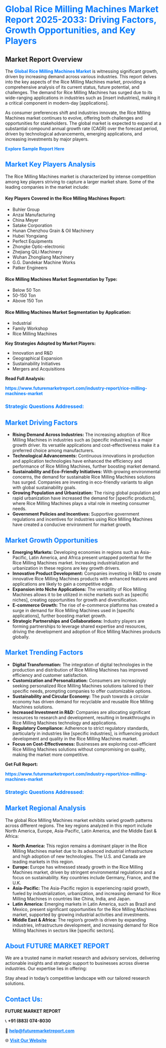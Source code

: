 <h1 style="color: #007BFF;">Global Rice Milling Machines Market Report 2025-2033: Driving Factors, Growth Opportunities, and Key Players</h1>

<section id="overview">
<h2>Market Report Overview</h2>
<p>The <a href="https://www.futuremarketreport.com/industry-report/rice-milling-machines-market" style="color: #007BFF; text-decoration: none;"><strong>Global Rice Milling Machines Market</strong></a> is witnessing significant growth, driven by increasing demand across various industries. This report delves into the key aspects of the Rice Milling Machines market, providing a comprehensive analysis of its current status, future potential, and challenges. The demand for Rice Milling Machines has surged due to its wide-ranging applications in industries such as [insert industries], making it a critical component in modern-day [applications].</p>
<p>As consumer preferences shift and industries innovate, the Rice Milling Machines market continues to evolve, offering both challenges and opportunities for stakeholders. The global market is expected to expand at a substantial compound annual growth rate (CAGR) over the forecast period, driven by technological advancements, emerging applications, and increasing investments by major players.</p>
</section>

<section id="overview">
<p><a href="https://www.futuremarketreport.com/request-sample/reportId=128444" style="color: #007BFF; text-decoration: none;"><strong>Explore Sample Report Here</strong></a></p>
</section>

<section id="key-players">
<h2 style="color: #007BFF;">Market Key Players Analysis</h2>
<p>The Rice Milling Machines market is characterized by intense competition among key players striving to capture a larger market share. Some of the leading companies in the market include:</p>
<h4>Key Players Covered in the Rice Milling Machines Report:</h4>
<ul><li>Buhler Group</li><li>Anzai Manufacturing</li><li>China Meyer</li><li>Satake Corporation</li><li>Hunan Chenzhou Grain &amp; Oil Machinery</li><li>Hubei Yongxiang</li><li>Perfect Equipments</li><li>Zhongke Optic-electronic</li><li>Zhejiang QiLi Machinery</li><li>Wuhan Zhongliang Machinery</li><li>G.G. Dandekar Machine Works</li><li>Patker Engineers</li></ul>
<h4>Rice Milling Machines Market Segmentation by Type:</h4>
<ul><li>Below 50 Ton</li><li>50-150 Ton</li><li>Above 150 Ton</li></ul>

<h4>Rice Milling Machines Market Segmentation by Application:</h4>
<ul><li>Industrial</li><li>Family Workshop</li><li>Rice Milling Machines</li></ul>
<p><strong>Key Strategies Adopted by Market Players:</strong></p>
<ul>
<li>Innovation and R&D</li>
<li>Geographical Expansion</li>
<li>Sustainability Initiatives</li>
<li>Mergers and Acquisitions</li>
</ul>
</section>

<section>
<p><strong>Read Full Analysis: </strong></p><a href="https://www.futuremarketreport.com/industry-report/rice-milling-machines-market" style="color: #007BFF; text-decoration: none;"><strong>https://www.futuremarketreport.com/industry-report/rice-milling-machines-market</strong></a>
<h3 style="color: #007BFF;">Strategic Questions Addressed:</h3>
</section>

<section id="driving-factors">
<h2 style="color: #007BFF;">Market Driving Factors</h2>
<ul>
<li><strong>Rising Demand Across Industries:</strong> The increasing adoption of Rice Milling Machines in industries such as [specific industries] is a major growth driver. Its versatile applications and cost-effectiveness make it a preferred choice among manufacturers.</li>
<li><strong>Technological Advancements:</strong> Continuous innovations in production and application technologies have enhanced the efficiency and performance of Rice Milling Machines, further boosting market demand.</li>
<li><strong>Sustainability and Eco-Friendly Initiatives:</strong> With growing environmental concerns, the demand for sustainable Rice Milling Machines solutions has surged. Companies are investing in eco-friendly variants to align with global sustainability goals.</li>
<li><strong>Growing Population and Urbanization:</strong> The rising global population and rapid urbanization have increased the demand for [specific products], where Rice Milling Machines plays a vital role in meeting consumer needs.</li>
<li><strong>Government Policies and Incentives:</strong> Supportive government regulations and incentives for industries using Rice Milling Machines have created a conducive environment for market growth.</li>
</ul>
</section>

<section id="growth-opportunities">
<h2 style="color: #007BFF;">Market Growth Opportunities</h2>
<ul>
<li><strong>Emerging Markets:</strong> Developing economies in regions such as Asia-Pacific, Latin America, and Africa present untapped potential for the Rice Milling Machines market. Increasing industrialization and urbanization in these regions are key growth drivers.</li>
<li><strong>Innovative Product Development:</strong> Companies investing in R&D to create innovative Rice Milling Machines products with enhanced features and applications are likely to gain a competitive edge.</li>
<li><strong>Expansion into Niche Applications:</strong> The versatility of Rice Milling Machines allows it to be utilized in niche markets such as [specific niches], creating opportunities for growth and diversification.</li>
<li><strong>E-commerce Growth:</strong> The rise of e-commerce platforms has created a surge in demand for Rice Milling Machines used in [specific applications], further boosting market growth.</li>
<li><strong>Strategic Partnerships and Collaborations:</strong> Industry players are forming partnerships to leverage shared expertise and resources, driving the development and adoption of Rice Milling Machines products globally.</li>
</ul>
</section>

<section id="trending-factors">
<h2 style="color: #007BFF;">Market Trending Factors</h2>
<ul>
<li><strong>Digital Transformation:</strong> The integration of digital technologies in the production and distribution of Rice Milling Machines has improved efficiency and customer satisfaction.</li>
<li><strong>Customization and Personalization:</strong> Consumers are increasingly seeking personalized Rice Milling Machines solutions tailored to their specific needs, prompting companies to offer customizable options.</li>
<li><strong>Sustainability and Circular Economy:</strong> The push towards a circular economy has driven demand for recyclable and reusable Rice Milling Machines solutions.</li>
<li><strong>Increased Investment in R&D:</strong> Companies are allocating significant resources to research and development, resulting in breakthroughs in Rice Milling Machines technology and applications.</li>
<li><strong>Regulatory Compliance:</strong> Adherence to strict regulatory standards, particularly in industries like [specific industries], is influencing product development and quality in the Rice Milling Machines market.</li>
<li><strong>Focus on Cost-Effectiveness:</strong> Businesses are exploring cost-efficient Rice Milling Machines solutions without compromising on quality, making the market more competitive.</li>
</ul>
</section>

<section>
<p><strong>Get Full Report: </strong></p><a href="https://www.futuremarketreport.com/industry-report/rice-milling-machines-market" style="color: #007BFF; text-decoration: none;"><strong>https://www.futuremarketreport.com/industry-report/rice-milling-machines-market</strong></a>
<h3 style="color: #007BFF;">Strategic Questions Addressed:</h3>
</section>


<section id="regional-analysis">
<h2 style="color: #007BFF;">Market Regional Analysis</h2>
<p>The global Rice Milling Machines market exhibits varied growth patterns across different regions. The key regions analyzed in this report include North America, Europe, Asia-Pacific, Latin America, and the Middle East & Africa:</p>
<ul>
<li><strong>North America:</strong> This region remains a dominant player in the Rice Milling Machines market due to its advanced industrial infrastructure and high adoption of new technologies. The U.S. and Canada are leading markets in this region.</li>
<li><strong>Europe:</strong> Europe has witnessed steady growth in the Rice Milling Machines market, driven by stringent environmental regulations and a focus on sustainability. Key countries include Germany, France, and the U.K.</li>
<li><strong>Asia-Pacific:</strong> The Asia-Pacific region is experiencing rapid growth, fueled by industrialization, urbanization, and increasing demand for Rice Milling Machines in countries like China, India, and Japan.</li>
<li><strong>Latin America:</strong> Emerging markets in Latin America, such as Brazil and Mexico, present significant opportunities for the Rice Milling Machines market, supported by growing industrial activities and investments.</li>
<li><strong>Middle East & Africa:</strong> The region’s growth is driven by expanding industries, infrastructure development, and increasing demand for Rice Milling Machines in sectors like [specific sectors].</li>
</ul>
</section>

<footer>
<h2 style="color: #007BFF;">About FUTURE MARKET REPORT</h2>
<p>We are a trusted name in market research and advisory services, delivering actionable insights and strategic support to businesses across diverse industries. Our expertise lies in offering:</p>

<p>Stay ahead in today’s competitive landscape with our tailored research solutions.</p>

<h2 style="color: #007BFF;">Contact Us:</h2>
<p><strong>FUTURE MARKET REPORT</strong></p>
<p>📞 <strong>+91 (883) 074-8030</strong></p>
<p>📧 <strong><a href="mailto:help@futuremarketreport.com" style="color: #007BFF;">help@futuremarketreport.com</a></strong></p>
<p>🌐 <strong><a href="https://www.futuremarketreport.com/" style="color: #007BFF;">Visit Our Website</a></strong></p>
</footer>